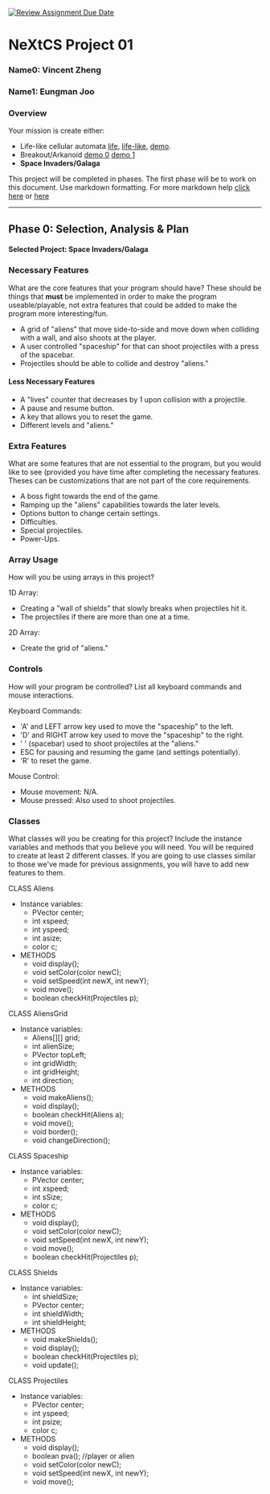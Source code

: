 [![Review Assignment Due Date](https://classroom.github.com/assets/deadline-readme-button-22041afd0340ce965d47ae6ef1cefeee28c7c493a6346c4f15d667ab976d596c.svg)](https://classroom.github.com/a/PX83n--N)
# NeXtCS Project 01
### Name0: Vincent Zheng
### Name1: Eungman Joo

### Overview
Your mission is create either:
- Life-like cellular automata [life](https://en.wikipedia.org/wiki/Conway%27s_Game_of_Life), [life-like](https://en.wikipedia.org/wiki/Life-like_cellular_automaton), [demo](https://www.netlogoweb.org/launch#https://www.netlogoweb.org/assets/modelslib/Sample%20Models/Computer%20Science/Cellular%20Automata/Life.nlogo).
- Breakout/Arkanoid [demo 0](https://elgoog.im/breakout/)  [demo 1](https://www.crazygames.com/game/atari-breakout)
- **Space Invaders/Galaga**

This project will be completed in phases. The first phase will be to work on this document. Use markdown formatting. For more markdown help [click here](https://github.com/adam-p/markdown-here/wiki/Markdown-Cheatsheet) or [here](https://docs.github.com/en/get-started/writing-on-github/getting-started-with-writing-and-formatting-on-github/basic-writing-and-formatting-syntax)


---

## Phase 0: Selection, Analysis & Plan

#### Selected Project: Space Invaders/Galaga

### Necessary Features
What are the core features that your program should have? These should be things that __must__ be implemented in order to make the program useable/playable, not extra features that could be added to make the program more interesting/fun.

- A grid of "aliens" that move side-to-side and move down when colliding with a wall, and also shoots at the player.
- A user controlled "spaceship" for that can shoot projectiles with a press of the spacebar.
- Projectiles should be able to collide and destroy "aliens."

#### Less Necessary Features
- A "lives" counter that decreases by 1 upon collision with a projectile.
- A pause and resume button.
- A key that allows you to reset the game.
- Different levels and "aliens."

### Extra Features
What are some features that are not essential to the program, but you would like to see (provided you have time after completing the necessary features. Theses can be customizations that are not part of the core requirements.

- A boss fight towards the end of the game.
- Ramping up the "aliens" capabilities towards the later levels.
- Options button to change certain settings.
- Difficulties.
- Special projectiles.
- Power-Ups.

### Array Usage
How will you be using arrays in this project?

1D Array:
- Creating a "wall of shields" that slowly breaks when projectiles hit it.
- The projectiles if there are more than one at a time.

2D Array:
- Create the grid of "aliens."


### Controls
How will your program be controlled? List all keyboard commands and mouse interactions.

Keyboard Commands:
- 'A' and LEFT arrow key used to move the "spaceship" to the left.
- 'D' and RIGHT arrow key used to move the "spaceship" to the right.
- ' ' (spacebar) used to shoot projectiles at the "aliens."
- ESC for pausing and resuming the game (and settings potentially).
- 'R' to reset the game.

Mouse Control:
- Mouse movement: N/A.
- Mouse pressed: Also used to shoot projectiles.


### Classes
What classes will you be creating for this project? Include the instance variables and methods that you believe you will need. You will be required to create at least 2 different classes. If you are going to use classes similar to those we've made for previous assignments, you will have to add new features to them.

CLASS Aliens
- Instance variables:
  - PVector center;
  - int xspeed;
  - int yspeed;
  - int asize;
  - color c;
- METHODS
  - void display();
  - void setColor(color newC);
  - void setSpeed(int newX, int newY);
  - void move();
  - boolean checkHit(Projectiles p);

CLASS AliensGrid
- Instance variables:
  - Aliens[][] grid;
  - int alienSize;
  - PVector topLeft;
  - int gridWidth;
  - int gridHeight;
  - int direction;
- METHODS
  - void makeAliens();
  - void display();
  - boolean checkHit(Aliens a);
  - void move();
  - void border();
  - void changeDirection(); 

CLASS Spaceship
- Instance variables:
  - PVector center;
  - int xspeed;
  - int sSize;
  - color c;
- METHODS
  - void display();
  - void setColor(color newC);
  - void setSpeed(int newX, int newY);
  - void move();
  - boolean checkHit(Projectiles p);
 
CLASS Shields
- Instance variables:
  - int shieldSize;
  - PVector center;
  - int shieldWidth;
  - int shieldHeight;
- METHODS
  - void makeShields();
  - void display();
  - boolean checkHit(Projectiles p);
  - void update();

CLASS Projectiles
- Instance variables:
  - PVector center;
  - int yspeed;
  - int psize;
  - color c;
- METHODS
  - void display();
  - boolean pva(); //player or alien
  - void setColor(color newC);
  - void setSpeed(int newX, int newY);
  - void move();
